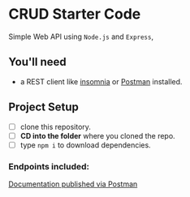 # CRUD Starter Code

Simple Web API using `Node.js` and `Express`,

## You'll need

- a REST client like [insomnia](https://insomnia.rest/download/) or [Postman](https://www.getpostman.com/downloads/) installed.

## Project Setup

- [ ] clone this repository.
- [ ] **CD into the folder** where you cloned the repo.
- [ ] type `npm i` to download dependencies.

### Endpoints included: 




[Documentation published via Postman](https://documenter.getpostman.com/view/12258213/2s8YzTUhpw)


